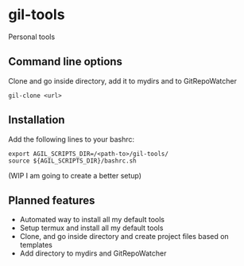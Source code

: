 # gil-tools
Personal tools

## Command line options

Clone and go inside directory, add it to mydirs and to GitRepoWatcher
```
gil-clone <url>
```

## Installation

Add the following lines to your bashrc:
```
export AGIL_SCRIPTS_DIR=/<path-to>/gil-tools/
source ${AGIL_SCRIPTS_DIR}/bashrc.sh
```
(WIP I am going to create a better setup)

## Planned features
- Automated way to install all my default tools
- Setup termux and install all my default tools
- Clone, and go inside directory and create project files based on templates
- Add directory to mydirs and GitRepoWatcher
